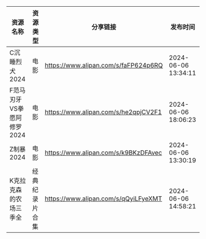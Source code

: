 | 资源名称             | 资源类型    | 分享链接                                 | 发布时间                |
| ---------------- | ------- | ------------------------------------ | ------------------- |
| C沉睡烈犬2024        | 电影      | https://www.alipan.com/s/faFP624p6RQ | 2024-06-06 13:34:11 |
| F范马刃牙VS拳愿阿修罗2024 | 电影      | https://www.alipan.com/s/he2qpjCV2F1 | 2024-06-06 18:06:23 |
| Z制暴2024          | 电影      | https://www.alipan.com/s/k9BKzDFAvec | 2024-06-06 13:30:19 |
| K克拉克森的农场三季全      | 经典纪录片合集 | https://www.alipan.com/s/qQyiLFyeXMT | 2024-06-06 14:58:21 |
